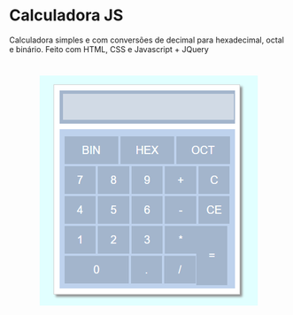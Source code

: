 # Calculadora JS
<p>Calculadora simples e com conversões de decimal para hexadecimal, octal e binário. Feito com HTML, CSS e Javascript + JQuery</p>
<h1 align="center">
    <img alt="Calculator" title="Calculator" src=".github/calculator.png" />
</h1>
